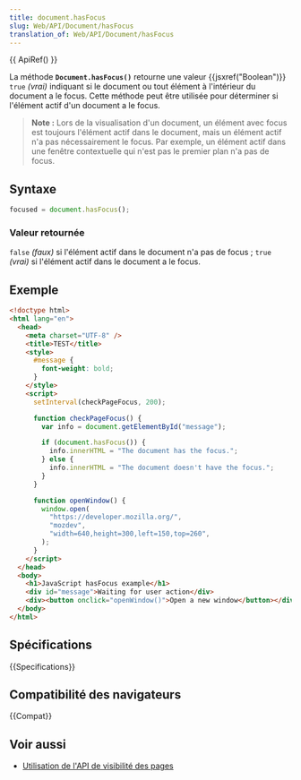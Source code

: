 ```yaml
---
title: document.hasFocus
slug: Web/API/Document/hasFocus
translation_of: Web/API/Document/hasFocus
---
```


{{ ApiRef() }}

La méthode **`Document.hasFocus()`** retourne une valeur {{jsxref("Boolean")}} `true` _(vrai)_ indiquant si le document ou tout élément à l'intérieur du document a le focus. Cette méthode peut être utilisée pour déterminer si l'élément actif d'un document a le focus.

> **Note :** Lors de la visualisation d'un document, un élément avec focus est toujours l'élément actif dans le document, mais un élément actif n'a pas nécessairement le focus. Par exemple, un élément actif dans une fenêtre contextuelle qui n'est pas le premier plan n'a pas de focus.

## Syntaxe

```js
focused = document.hasFocus();
```

### Valeur retournée

`false` _(faux)_ si l'élément actif dans le document n'a pas de focus ; `true` _(vrai)_ si l'élément actif dans le document a le focus.

## Exemple

```html
<!doctype html>
<html lang="en">
  <head>
    <meta charset="UTF-8" />
    <title>TEST</title>
    <style>
      #message {
        font-weight: bold;
      }
    </style>
    <script>
      setInterval(checkPageFocus, 200);

      function checkPageFocus() {
        var info = document.getElementById("message");

        if (document.hasFocus()) {
          info.innerHTML = "The document has the focus.";
        } else {
          info.innerHTML = "The document doesn't have the focus.";
        }
      }

      function openWindow() {
        window.open(
          "https://developer.mozilla.org/",
          "mozdev",
          "width=640,height=300,left=150,top=260",
        );
      }
    </script>
  </head>
  <body>
    <h1>JavaScript hasFocus example</h1>
    <div id="message">Waiting for user action</div>
    <div><button onclick="openWindow()">Open a new window</button></div>
  </body>
</html>
```

## Spécifications

{{Specifications}}

## Compatibilité des navigateurs

{{Compat}}

## Voir aussi

- [Utilisation de l'API de visibilité des pages](/fr/docs/Web/API/Page_Visibility_API)
